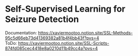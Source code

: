 # Self-Supervised Learning for Seizure Detection

Documentation: https://xaviermootoo.notion.site/SSL-Methods-95c5d66eb73d41369382a81b4f4bb43f?pvs=4 <br>
ToDo: https://xaviermootoo.notion.site/SSL-Scripts-874fd085cec4418e8a0210d11b49cc4a?pvs=4
